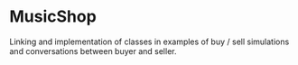 # MusicShop
Linking and implementation of classes in examples of buy / sell simulations and conversations between buyer and seller.
